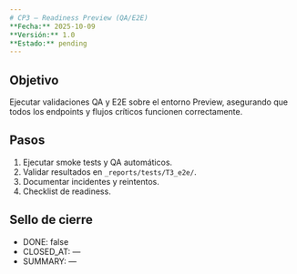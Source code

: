 ```yaml
---
# CP3 — Readiness Preview (QA/E2E)
**Fecha:** 2025-10-09
**Versión:** 1.0
**Estado:** pending
---
```


## Objetivo
Ejecutar validaciones QA y E2E sobre el entorno Preview, asegurando que todos los endpoints y flujos críticos funcionen correctamente.

## Pasos
1. Ejecutar smoke tests y QA automáticos.
2. Validar resultados en `_reports/tests/T3_e2e/`.
3. Documentar incidentes y reintentos.
4. Checklist de readiness.

## Sello de cierre
- DONE: false
- CLOSED_AT: —
- SUMMARY: —
